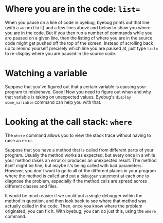# Where you are in the code: `list=`

When you pause on a line of code in byebug, byebug prints out that line (with a `=>` next to it) and a few lines above and below to show you where you are in the code. But if you then run a number of commands while you are paused on a given line, then the listing of where you are in the source code might get pushed off the top of the screen. Instead of scrolling back up to remind yourself precisely which line you are paused at, just type `list=` to re-display where you are paused in the source code.

# Watching a variable

Suppose that you've figured out that a certain variable is causing your program to misbehave. Good! Now you need to figure out when and why that variable is taking on unexpected values. Byebug's `display some_variable` command can help you with that.

# Looking at the call stack: `where`

The `where` command allows you to view the stack trace without having to raise an error.

Suppose that you have a method that is called from different parts of your program. Usually the method works as expected, but every once in a while your method raises an error or produces an unexpected result. The method itself might be fine, but maybe it's being called with bad parameters. However, you don't want to go to all of the different places in your program where the method is called and put a `debugger` statement at each one to diagnose the problem, especially if the method calls are spread across different classes and files.

It would be much easier if we could put a single debugger within the method in question, and then look back to see where that method was actually called in the code. Then, once you know where the problem originated, you can fix it. With byebug, you can do just this, using the `where` command.